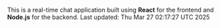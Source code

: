 This is a real-time chat application built using **React** for the frontend and **Node.js** for the backend.
Last updated: Thu Mar 27 02:17:27 UTC 2025
